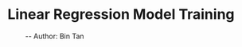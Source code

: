# Linear Regression Model Training
&nbsp;&nbsp;&nbsp;&nbsp;&nbsp;&nbsp;&nbsp;&nbsp; -- Author: Bin Tan
